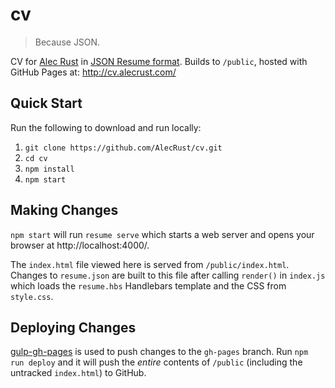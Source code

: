# cv

> Because JSON.

CV for [Alec Rust](http://www.alecrust.com/) in [JSON Resume format](https://jsonresume.org/). Builds to `/public`, hosted with GitHub Pages at: http://cv.alecrust.com/

## Quick Start

Run the following to download and run locally:

1. `git clone https://github.com/AlecRust/cv.git`
2. `cd cv`
3. `npm install`
4. `npm start`

## Making Changes

`npm start` will run `resume serve` which starts a web server and opens your browser at http://localhost:4000/.

The `index.html` file viewed here is served from `/public/index.html`. Changes to `resume.json` are built to this file after calling `render()` in `index.js` which loads the `resume.hbs` Handlebars template and the CSS from `style.css`.

## Deploying Changes

[gulp-gh-pages](https://github.com/shinnn/gulp-gh-pages) is used to push changes to the `gh-pages` branch. Run `npm run deploy` and it will push the *entire* contents of `/public` (including the untracked `index.html`) to GitHub.

